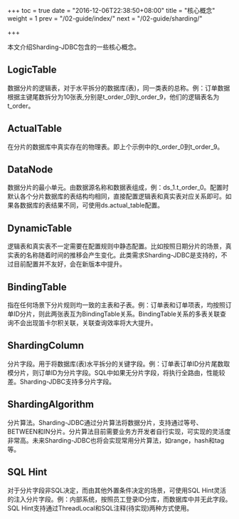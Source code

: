 +++
toc = true
date = "2016-12-06T22:38:50+08:00"
title = "核心概念"
weight = 1
prev = "/02-guide/index/"
next = "/02-guide/sharding/"

+++

本文介绍Sharding-JDBC包含的一些核心概念。

## LogicTable
数据分片的逻辑表，对于水平拆分的数据库(表)，同一类表的总称。例：订单数据根据主键尾数拆分为10张表,分别是t_order_0到t_order_9，他们的逻辑表名为t_order。

## ActualTable
在分片的数据库中真实存在的物理表。即上个示例中的t_order_0到t_order_9。

## DataNode
数据分片的最小单元。由数据源名称和数据表组成，例：ds_1.t_order_0。配置时默认各个分片数据库的表结构均相同，直接配置逻辑表和真实表对应关系即可。如果各数据库的表结果不同，可使用ds.actual_table配置。

## DynamicTable
逻辑表和真实表不一定需要在配置规则中静态配置。比如按照日期分片的场景，真实表的名称随着时间的推移会产生变化。此类需求Sharding-JDBC是支持的，不过目前配置并不友好，会在新版本中提升。

## BindingTable
指在任何场景下分片规则均一致的主表和子表。例：订单表和订单项表，均按照订单ID分片，则此两张表互为BindingTable关系。BindingTable关系的多表关联查询不会出现笛卡尔积关联，关联查询效率将大大提升。

## ShardingColumn
分片字段。用于将数据库(表)水平拆分的关键字段。例：订单表订单ID分片尾数取模分片，则订单ID为分片字段。SQL中如果无分片字段，将执行全路由，性能较差。Sharding-JDBC支持多分片字段。

## ShardingAlgorithm
分片算法。Sharding-JDBC通过分片算法将数据分片，支持通过等号、BETWEEN和IN分片。分片算法目前需要业务方开发者自行实现，可实现的灵活度非常高。未来Sharding-JDBC也将会实现常用分片算法，如range，hash和tag等。

## SQL Hint
对于分片字段非SQL决定，而由其他外置条件决定的场景，可使用SQL Hint灵活的注入分片字段。例：内部系统，按照员工登录ID分库，而数据库中并无此字段。SQL Hint支持通过ThreadLocal和SQL注释(待实现)两种方式使用。
